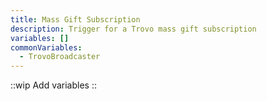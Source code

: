 ```yaml
---
title: Mass Gift Subscription
description: Trigger for a Trovo mass gift subscription
variables: []
commonVariables:
  - TrovoBroadcaster
---
```


::wip
Add variables
::

